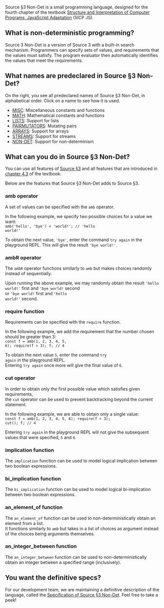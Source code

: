 Source §3 Non-Det is a small programming language, designed for the fourth chapter
of the textbook
<a href="https://sicp.comp.nus.edu.sg">Structure and Interpretation
of Computer Programs, JavaScript Adaptation</a> (SICP JS).

## What is non-deterministic programming?
Source 3 Non-Det is a version of Source 3 with a built-in search mechanism.
Programmers can specify sets of values, and requirements that the values must satisfy.
The program evaluator then automatically identifies the values that meet the requirements.

## What names are predeclared in Source §3 Non-Det?

On the right, you see all predeclared names of Source §3 Non-Det, in alphabetical
order. Click on a name to see how it is used.
  <ul>
    <li>
      <a href="../MISC/index.html">MISC</a>: Miscellaneous constants and functions
    </li>
    <li>
      <a href="../MATH/index.html">MATH</a>: Mathematical constants and functions
    </li>
    <li>
      <a href="../LISTS/index.html">LISTS</a>: Support for lists
    </li>
    <li>
      <a href="../PAIRMUTATORS/index.html">PAIRMUTATORS</a>: Mutating pairs
    </li>
    <li>
      <a href="../ARRAYS/index.html">ARRAYS</a>: Support for arrays
    </li>
    <li>
      <a href="../STREAMS/index.html">STREAMS</a>: Support for streams
    </li>
    <li>
      <a href="../NON-DET/index.html">NON-DET</a>: Support for non-determinism
    </li>
  </ul>

## What can you do in Source §3 Non-Det?

You can use all features of
<a href="../source_3/">Source §3</a> and all
features that are introduced in
<a href="https://sicp.comp.nus.edu.sg/chapters/85">chapter 4.3</a> of the
textbook.

Below are the features that Source §3 Non-Det adds to Source §3.

### amb operator
A set of values can be specified with the <CODE>amb</CODE> operator.

In the following example, we specify two possible choices for a value we want:<br>
<CODE>amb('hello', 'bye') + 'world!'; // 'hello world!'</CODE>

To obtain the next value, <CODE>'bye'</CODE>, enter the command <CODE>try again</CODE> in the playground REPL.
This will give the result <CODE>'bye world!'</CODE>.

### ambR operator
The <CODE>ambR</Code> operator functions similarly to <CODE>amb</Code> but makes choices randomly
instead of sequentially.

Upon running the above example, we may randomly obtain the result <CODE>'hello world!'</CODE> first and <CODE>'bye world!</CODE> second<br>
or <CODE>'bye world!</CODE> first and <CODE>'hello world!'</CODE> second.

### require function
Requirements can be specified with the <CODE>require</code> function.

In the following example, we add the requirement that the number chosen should be greater than 3:<br/>
<CODE>const f = amb(1, 2, 3, 4, 5, 6); require(f > 3); f; // 4</CODE>

To obtain the next value <CODE>5</CODE>, enter the command <CODE>try again</CODE> in the playground REPL.<br>
Entering <CODE>try again</CODE> once more will give the final value of <CODE>6</CODE>.

### cut operator
In order to obtain only the first possible value which satisfies given requirements,<br>
the <CODE>cut</CODE> operator can be used to prevent backtracking beyond the current statement.

In the following example, we are able to obtain only a single value:<br>
<CODE>const f = amb(1, 2, 3, 4, 5, 6); require(f > 3); cut(); f; // 4</CODE>

Entering <CODE>try again</CODE> in the playground REPL will not give the subsequent values that were specified, 
<CODE>5</CODE> and <CODE>6</CODE>.

### implication function
The <CODE>implication</CODE> function can be used to model logical implication between two boolean expressions.

### bi_implication function
The <CODE>bi_implication</CODE> function can be used to model logical bi-implication between two boolean expressions.

### an_element_of function
The <CODE>an_element_of</CODE> function can be used to non-deterministically obtain an element from a list.<br>
It functions similarly to <CODE>amb</CODE> but takes in a list of choices as argument instead of the choices being arguments themselves.

### an_integer_between function
The <CODE>an_integer_between</CODE> function can be used to non-deterministically obtain an integer between a specified range (inclusively).

## You want the definitive specs?

For our development team, we are maintaining a definitive description
of the language, called the
<a href="../source_3_nondet.pdf">Specification of Source §3 Non-Det</a>.
Feel free to take a peek!
